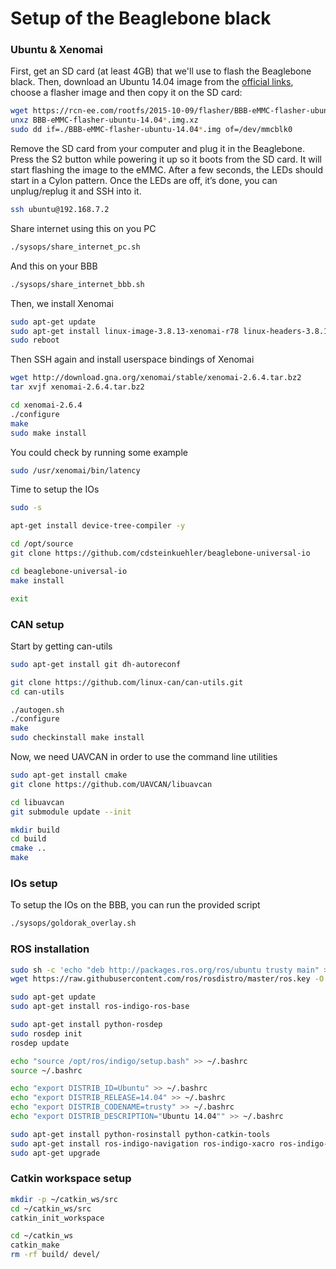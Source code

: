 # Setup of the Beaglebone black

### Ubuntu & Xenomai

First, get an SD card (at least 4GB) that we'll use to flash the Beaglebone black.
Then, download an Ubuntu 14.04 image from the [official links](https://rcn-ee.com/rootfs/),
choose a flasher image and then copy it on the SD card:
```sh
wget https://rcn-ee.com/rootfs/2015-10-09/flasher/BBB-eMMC-flasher-ubuntu-14.04.3-console-armhf-2015-10-09-2gb.img.xz
unxz BBB-eMMC-flasher-ubuntu-14.04*.img.xz
sudo dd if=./BBB-eMMC-flasher-ubuntu-14.04*.img of=/dev/mmcblk0
```

Remove the SD card from your computer and plug it in the Beaglebone.
Press the S2 button while powering it up so it boots from the SD card.
It will start flashing the image to the eMMC.
After a few seconds, the LEDs should start in a Cylon pattern.
Once the LEDs are off, it’s done, you can unplug/replug it and SSH into it.
```sh
ssh ubuntu@192.168.7.2
```

Share internet using this on you PC
```sh
./sysops/share_internet_pc.sh
```

And this on your BBB
```sh
./sysops/share_internet_bbb.sh
```

Then, we install Xenomai
```sh
sudo apt-get update
sudo apt-get install linux-image-3.8.13-xenomai-r78 linux-headers-3.8.13-xenomai-r78 linux-firmware-image-3.8.13-xenomai-r78
sudo reboot
```

Then SSH again and install userspace bindings of Xenomai
```sh
wget http://download.gna.org/xenomai/stable/xenomai-2.6.4.tar.bz2
tar xvjf xenomai-2.6.4.tar.bz2

cd xenomai-2.6.4
./configure
make
sudo make install
```

You could check by running some example
```sh
sudo /usr/xenomai/bin/latency
```

Time to setup the IOs
```sh
sudo -s

apt-get install device-tree-compiler -y

cd /opt/source
git clone https://github.com/cdsteinkuehler/beaglebone-universal-io

cd beaglebone-universal-io
make install

exit
```

### CAN setup

Start by getting can-utils
```sh
sudo apt-get install git dh-autoreconf

git clone https://github.com/linux-can/can-utils.git
cd can-utils

./autogen.sh
./configure
make
sudo checkinstall make install
```

Now, we need UAVCAN in order to use the command line utilities
```sh
sudo apt-get install cmake
git clone https://github.com/UAVCAN/libuavcan

cd libuavcan
git submodule update --init

mkdir build
cd build
cmake ..
make
```

### IOs setup

To setup the IOs on the BBB, you can run the provided script
```sh
./sysops/goldorak_overlay.sh
```

### ROS installation

```sh
sudo sh -c 'echo "deb http://packages.ros.org/ros/ubuntu trusty main" > /etc/apt/sources.list.d/ros-latest.list'
wget https://raw.githubusercontent.com/ros/rosdistro/master/ros.key -O - | sudo apt-key add -

sudo apt-get update
sudo apt-get install ros-indigo-ros-base

sudo apt-get install python-rosdep
sudo rosdep init
rosdep update

echo "source /opt/ros/indigo/setup.bash" >> ~/.bashrc
source ~/.bashrc

echo "export DISTRIB_ID=Ubuntu" >> ~/.bashrc
echo "export DISTRIB_RELEASE=14.04" >> ~/.bashrc
echo "export DISTRIB_CODENAME=trusty" >> ~/.bashrc
echo "export DISTRIB_DESCRIPTION="Ubuntu 14.04"" >> ~/.bashrc

sudo apt-get install python-rosinstall python-catkin-tools
sudo apt-get install ros-indigo-navigation ros-indigo-xacro ros-indigo-robot-state-publisher
sudo apt-get upgrade
```

### Catkin workspace setup

```sh
mkdir -p ~/catkin_ws/src
cd ~/catkin_ws/src
catkin_init_workspace

cd ~/catkin_ws
catkin_make
rm -rf build/ devel/
```

